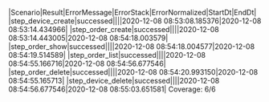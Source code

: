 |Scenario|Result|ErrorMessage|ErrorStack|ErrorNormalized|StartDt|EndDt|
|step_device_create|successed||||2020-12-08 08:53:08.185376|2020-12-08 08:53:14.434966|
|step_order_create|successed||||2020-12-08 08:53:14.443005|2020-12-08 08:54:18.003579|
|step_order_show|successed||||2020-12-08 08:54:18.004577|2020-12-08 08:54:19.514589|
|step_order_list|successed||||2020-12-08 08:54:55.166716|2020-12-08 08:54:56.677546|
|step_order_delete|successed||||2020-12-08 08:54:20.993150|2020-12-08 08:54:55.165713|
|step_device_delete|successed||||2020-12-08 08:54:56.677546|2020-12-08 08:55:03.651581|
Coverage: 6/6
